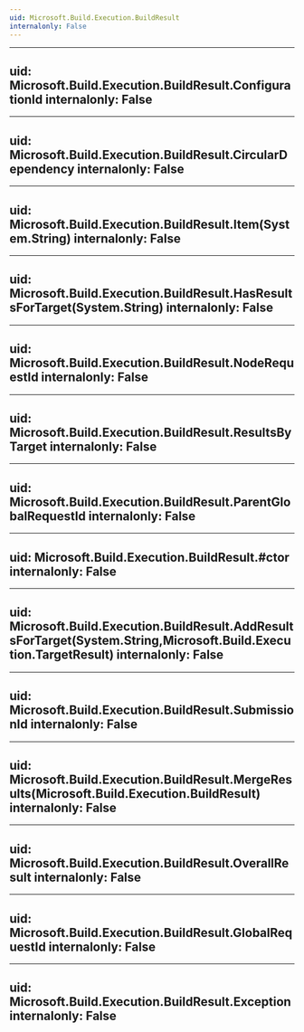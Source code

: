 ```yaml
---
uid: Microsoft.Build.Execution.BuildResult
internalonly: False
---
```


---
uid: Microsoft.Build.Execution.BuildResult.ConfigurationId
internalonly: False
---

---
uid: Microsoft.Build.Execution.BuildResult.CircularDependency
internalonly: False
---

---
uid: Microsoft.Build.Execution.BuildResult.Item(System.String)
internalonly: False
---

---
uid: Microsoft.Build.Execution.BuildResult.HasResultsForTarget(System.String)
internalonly: False
---

---
uid: Microsoft.Build.Execution.BuildResult.NodeRequestId
internalonly: False
---

---
uid: Microsoft.Build.Execution.BuildResult.ResultsByTarget
internalonly: False
---

---
uid: Microsoft.Build.Execution.BuildResult.ParentGlobalRequestId
internalonly: False
---

---
uid: Microsoft.Build.Execution.BuildResult.#ctor
internalonly: False
---

---
uid: Microsoft.Build.Execution.BuildResult.AddResultsForTarget(System.String,Microsoft.Build.Execution.TargetResult)
internalonly: False
---

---
uid: Microsoft.Build.Execution.BuildResult.SubmissionId
internalonly: False
---

---
uid: Microsoft.Build.Execution.BuildResult.MergeResults(Microsoft.Build.Execution.BuildResult)
internalonly: False
---

---
uid: Microsoft.Build.Execution.BuildResult.OverallResult
internalonly: False
---

---
uid: Microsoft.Build.Execution.BuildResult.GlobalRequestId
internalonly: False
---

---
uid: Microsoft.Build.Execution.BuildResult.Exception
internalonly: False
---
